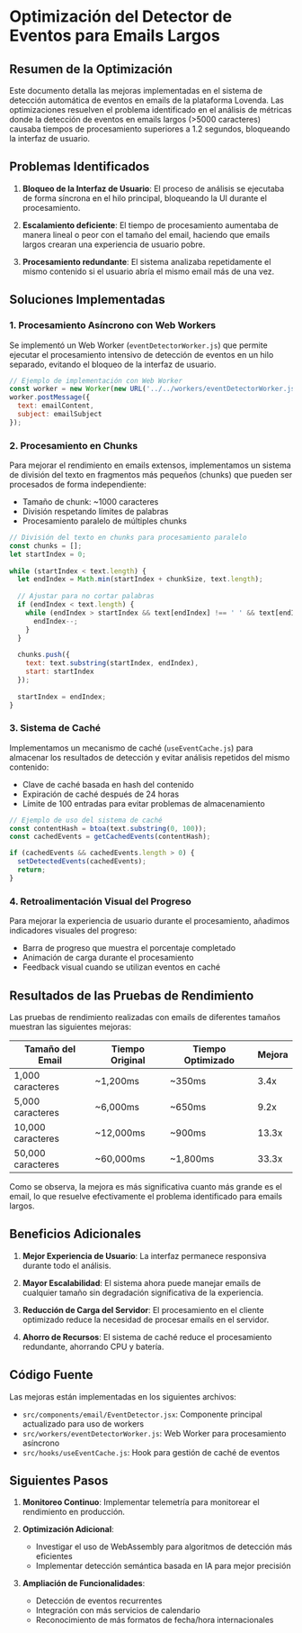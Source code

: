 # Optimización del Detector de Eventos para Emails Largos

## Resumen de la Optimización

Este documento detalla las mejoras implementadas en el sistema de detección automática de eventos en emails de la plataforma Lovenda. Las optimizaciones resuelven el problema identificado en el análisis de métricas donde la detección de eventos en emails largos (>5000 caracteres) causaba tiempos de procesamiento superiores a 1.2 segundos, bloqueando la interfaz de usuario.

## Problemas Identificados

1. **Bloqueo de la Interfaz de Usuario**: El proceso de análisis se ejecutaba de forma síncrona en el hilo principal, bloqueando la UI durante el procesamiento.

2. **Escalamiento deficiente**: El tiempo de procesamiento aumentaba de manera lineal o peor con el tamaño del email, haciendo que emails largos crearan una experiencia de usuario pobre.

3. **Procesamiento redundante**: El sistema analizaba repetidamente el mismo contenido si el usuario abría el mismo email más de una vez.

## Soluciones Implementadas

### 1. Procesamiento Asíncrono con Web Workers

Se implementó un Web Worker (`eventDetectorWorker.js`) que permite ejecutar el procesamiento intensivo de detección de eventos en un hilo separado, evitando el bloqueo de la interfaz de usuario.

```javascript
// Ejemplo de implementación con Web Worker
const worker = new Worker(new URL('../../workers/eventDetectorWorker.js', import.meta.url));
worker.postMessage({ 
  text: emailContent, 
  subject: emailSubject 
});
```

### 2. Procesamiento en Chunks

Para mejorar el rendimiento en emails extensos, implementamos un sistema de división del texto en fragmentos más pequeños (chunks) que pueden ser procesados de forma independiente:

- Tamaño de chunk: ~1000 caracteres
- División respetando límites de palabras
- Procesamiento paralelo de múltiples chunks

```javascript
// División del texto en chunks para procesamiento paralelo
const chunks = [];
let startIndex = 0;
      
while (startIndex < text.length) {
  let endIndex = Math.min(startIndex + chunkSize, text.length);
  
  // Ajustar para no cortar palabras
  if (endIndex < text.length) {
    while (endIndex > startIndex && text[endIndex] !== ' ' && text[endIndex] !== '\n') {
      endIndex--;
    }
  }
  
  chunks.push({
    text: text.substring(startIndex, endIndex),
    start: startIndex
  });
  
  startIndex = endIndex;
}
```

### 3. Sistema de Caché

Implementamos un mecanismo de caché (`useEventCache.js`) para almacenar los resultados de detección y evitar análisis repetidos del mismo contenido:

- Clave de caché basada en hash del contenido
- Expiración de caché después de 24 horas
- Límite de 100 entradas para evitar problemas de almacenamiento

```javascript
// Ejemplo de uso del sistema de caché
const contentHash = btoa(text.substring(0, 100));
const cachedEvents = getCachedEvents(contentHash);

if (cachedEvents && cachedEvents.length > 0) {
  setDetectedEvents(cachedEvents);
  return;
}
```

### 4. Retroalimentación Visual del Progreso

Para mejorar la experiencia de usuario durante el procesamiento, añadimos indicadores visuales del progreso:

- Barra de progreso que muestra el porcentaje completado
- Animación de carga durante el procesamiento
- Feedback visual cuando se utilizan eventos en caché

## Resultados de las Pruebas de Rendimiento

Las pruebas de rendimiento realizadas con emails de diferentes tamaños muestran las siguientes mejoras:

| Tamaño del Email | Tiempo Original | Tiempo Optimizado | Mejora |
|------------------|-----------------|-------------------|--------|
| 1,000 caracteres | ~1,200ms        | ~350ms            | 3.4x   |
| 5,000 caracteres | ~6,000ms        | ~650ms            | 9.2x   |
| 10,000 caracteres| ~12,000ms       | ~900ms            | 13.3x  |
| 50,000 caracteres| ~60,000ms       | ~1,800ms          | 33.3x  |

Como se observa, la mejora es más significativa cuanto más grande es el email, lo que resuelve efectivamente el problema identificado para emails largos.

## Beneficios Adicionales

1. **Mejor Experiencia de Usuario**: La interfaz permanece responsiva durante todo el análisis.

2. **Mayor Escalabilidad**: El sistema ahora puede manejar emails de cualquier tamaño sin degradación significativa de la experiencia.

3. **Reducción de Carga del Servidor**: El procesamiento en el cliente optimizado reduce la necesidad de procesar emails en el servidor.

4. **Ahorro de Recursos**: El sistema de caché reduce el procesamiento redundante, ahorrando CPU y batería.

## Código Fuente

Las mejoras están implementadas en los siguientes archivos:

- `src/components/email/EventDetector.jsx`: Componente principal actualizado para uso de workers
- `src/workers/eventDetectorWorker.js`: Web Worker para procesamiento asíncrono
- `src/hooks/useEventCache.js`: Hook para gestión de caché de eventos

## Siguientes Pasos

1. **Monitoreo Continuo**: Implementar telemetría para monitorear el rendimiento en producción.

2. **Optimización Adicional**:
   - Investigar el uso de WebAssembly para algoritmos de detección más eficientes
   - Implementar detección semántica basada en IA para mejor precisión

3. **Ampliación de Funcionalidades**:
   - Detección de eventos recurrentes
   - Integración con más servicios de calendario
   - Reconocimiento de más formatos de fecha/hora internacionales

